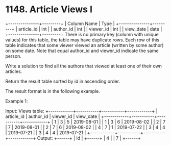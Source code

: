 # 1148. Article Views I

+---------------+---------+
| Column Name | Type |
+---------------+---------+
| article_id | int |
| author_id | int |
| viewer_id | int |
| view_date | date |
+---------------+---------+
There is no primary key (column with unique values) for this table, the table may have duplicate rows.
Each row of this table indicates that some viewer viewed an article (written by some author) on some date.
Note that equal author_id and viewer_id indicate the same person.

Write a solution to find all the authors that viewed at least one of their own articles.

Return the result table sorted by id in ascending order.

The result format is in the following example.

Example 1:

Input:
Views table:
+------------+-----------+-----------+------------+
| article_id | author_id | viewer_id | view_date |
+------------+-----------+-----------+------------+
| 1 | 3 | 5 | 2019-08-01 |
| 1 | 3 | 6 | 2019-08-02 |
| 2 | 7 | 7 | 2019-08-01 |
| 2 | 7 | 6 | 2019-08-02 |
| 4 | 7 | 1 | 2019-07-22 |
| 3 | 4 | 4 | 2019-07-21 |
| 3 | 4 | 4 | 2019-07-21 |
+------------+-----------+-----------+------------+
Output:
+------+
| id |
+------+
| 4 |
| 7 |
+------+
